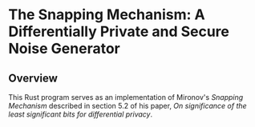 # The Snapping Mechanism: A Differentially Private and Secure Noise Generator

## Overview

This Rust program serves as an implementation of Mironov's *Snapping Mechanism* described in section 5.2 of his paper, 
*On significance of the least significant bits for differential privacy*.
